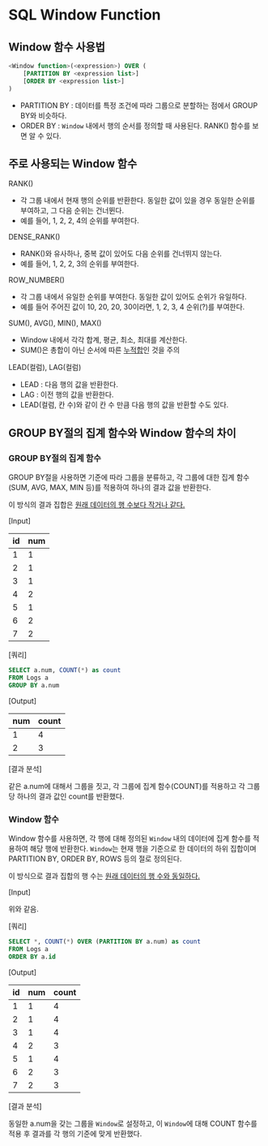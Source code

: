 # SQL Window Function

## Window 함수 사용법

```sql
<Window function>(<expression>) OVER (
    [PARTITION BY <expression list>]
    [ORDER BY <expression list>]
)
```

- PARTITION BY : 데이터를 특정 조건에 따라 그룹으로 분할하는 점에서 GROUP BY와 비슷하다.
- ORDER BY : `Window` 내에서 행의 순서를 정의할 때 사용된다. RANK() 함수를 보면 알 수 있다.

## 주로 사용되는 Window 함수

RANK()
 - 각 그룹 내에서 현재 행의 순위를 반환한다. 동일한 값이 있을 경우 동일한 순위를 부여하고, 그 다음 순위는 건너뛴다.
 - 예를 들어, 1, 2, 2, 4의 순위를 부여한다.
 
DENSE_RANK()
 - RANK()와 유사하나, 중복 값이 있어도 다음 순위를 건너뛰지 않는다.
 - 예를 들어, 1, 2, 2, 3의 순위를 부여한다.
 
ROW_NUMBER()
 - 각 그룹 내에서 유일한 순위를 부여한다. 동일한 값이 있어도 순위가 유일하다.
 - 예를 들어 주어진 값이 10, 20, 20, 30이라면, 1, 2, 3, 4 순위(?)를 부여한다.

SUM(), AVG(), MIN(), MAX()
 - Window 내에서 각각 합계, 평균, 최소, 최대를 계산한다.
 - SUM()은 총합이 아닌 순서에 따른 <U>누적합</U>인 것을 주의
 
LEAD(컬럼), LAG(컬럼)
 - LEAD : 다음 행의 값을 반환한다.
 - LAG : 이전 행의 값을 반환한다.
 - LEAD(컬럼, 칸 수)와 같이 칸 수 만큼 다음 행의 값을 반환할 수도 있다.

## GROUP BY절의 집계 함수와 Window 함수의 차이

### GROUP BY절의 집계 함수

GROUP BY절을 사용하면 기준에 따라 그룹을 분류하고, 각 그룹에 대한 집계 함수(SUM, AVG, MAX, MIN 등)를 적용하여 하나의 결과 값을 반환한다.

이 방식의 결과 집합은 <U>원래 데이터의 행 수보다 작거나 같다.</U>

[Input]

| id | num |
| -- | --- |
| 1  | 1   |
| 2  | 1   |
| 3  | 1   |
| 4  | 2   |
| 5  | 1   |
| 6  | 2   |
| 7  | 2   |

[쿼리]

```sql
SELECT a.num, COUNT(*) as count
FROM Logs a
GROUP BY a.num
```

[Output]

| num | count |
| --- | ----- |
| 1   | 4     |
| 2   | 3     |

[결과 분석]

같은 a.num에 대해서 그룹을 짓고, 각 그룹에 집계 함수(COUNT)를 적용하고 각 그룹당 하나의 결과 값인 count를 반환했다.


### Window 함수
Window 함수를 사용하면, 각 행에 대해 정의된 `Window` 내의 데이터에 집계 함수를 적용하여 해당 행에 반환한다. `Window`는 현재 행을 기준으로 한 데이터의 하위 집합이며 PARTITION BY, ORDER BY, ROWS 등의 절로 정의된다. 

이 방식으로 결과 집합의 행 수는 <U>원래 데이터의 행 수와 동일하다.</U>

[Input]

위와 같음.

[쿼리]

```sql
SELECT *, COUNT(*) OVER (PARTITION BY a.num) as count
FROM Logs a
ORDER BY a.id
```

[Output]

| id | num | count |
| -- | --- | ----- |
| 1  | 1   | 4     |
| 2  | 1   | 4     |
| 3  | 1   | 4     |
| 4  | 2   | 3     |
| 5  | 1   | 4     |
| 6  | 2   | 3     |
| 7  | 2   | 3     |

[결과 분석]

동일한 a.num을 갖는 그룹을 `Window`로 설정하고, 이 `Window`에 대해 COUNT 함수를 적용 후 결과를 각 행의 기준에 맞게 반환했다.